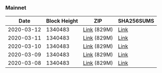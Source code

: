### Mainnet

|    Date    | Block Height | ZIP | SHA256SUMS |
| ---------- | ------------ | --- | ---------- |
| 2020-03-12 | 1340483 | [Link](https://s3-ap-southeast-2.amazonaws.com/ion-bootstrap/mainnet/2020-03-12/bootstrap.dat.zip) (829M) | [Link](https://s3-ap-southeast-2.amazonaws.com/ion-bootstrap/mainnet/2020-03-12/SHA256SUMS) |
| 2020-03-11 | 1340483 | [Link](https://s3-ap-southeast-2.amazonaws.com/ion-bootstrap/mainnet/2020-03-11/bootstrap.dat.zip) (829M) | [Link](https://s3-ap-southeast-2.amazonaws.com/ion-bootstrap/mainnet/2020-03-11/SHA256SUMS) |
| 2020-03-10 | 1340483 | [Link](https://s3-ap-southeast-2.amazonaws.com/ion-bootstrap/mainnet/2020-03-10/bootstrap.dat.zip) (829M) | [Link](https://s3-ap-southeast-2.amazonaws.com/ion-bootstrap/mainnet/2020-03-10/SHA256SUMS) |
| 2020-03-09 | 1340483 | [Link](https://s3-ap-southeast-2.amazonaws.com/ion-bootstrap/mainnet/2020-03-09/bootstrap.dat.zip) (829M) | [Link](https://s3-ap-southeast-2.amazonaws.com/ion-bootstrap/mainnet/2020-03-09/SHA256SUMS) |
| 2020-03-08 | 1340483 | [Link](https://s3-ap-southeast-2.amazonaws.com/ion-bootstrap/mainnet/2020-03-08/bootstrap.dat.zip) (829M) | [Link](https://s3-ap-southeast-2.amazonaws.com/ion-bootstrap/mainnet/2020-03-08/SHA256SUMS) |
